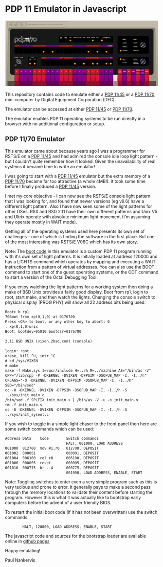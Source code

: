 # PDP 11 Emulator in Javascript

![alt text](./assets/pdp1170-large.png)

This repository contains code to emulate either a 
[PDP 11/45](https://paulnank.github.io/pdp11-js/pdp11-45.html) or a
[PDP 11/70](https://paulnank.github.io/pdp11-js/pdp11.html) mini computer by Digital Equipment Corporation (DEC).

The emulator can be accessed at either [PDP 11/45](https://paulnank.github.io/pdp11-js/pdp11-45.html) or
[PDP 11/70](https://paulnank.github.io/pdp11-js/pdp11.html).

The emulator enables PDP 11 operating systems to be run directly in a browser with no additional configuration or setup.


## PDP 11/70 Emulator

This emulator came about because years ago I was a programmer for RSTS/E on a 
[PDP 11/45](https://paulnank.github.io/pdp11-js/pdp11-45.html) and had admired the console idle loop light pattern - but I couldn't quite remember how it looked. Given the unavailability of real systems it became time to write an emulator!

I was going to start with a 
[PDP 11/45](https://paulnank.github.io/pdp11-js/pdp11-45.html) emulator but the extra memory of a 
[PDP 11/70](https://paulnank.github.io/pdp11-js/pdp11.html) became far too attractive (a whole 4MB!). It took some time before I finally produced a
[PDP 11/45](https://paulnank.github.io/pdp11-js/pdp11-45.html) version.

I met my core objective - I can now see the RSTS/E console light pattern that I was looking for, and found that newer versions (eg v9.6) have a different light pattern. Also I have now seen some of the light patterns for other OSes. RSX and BSD 2.11 have their own different patterns and Unix V5 and Ultrix operate with absolute minimum light movement (I'm assuming they operate mostly in WAIT mode).

Getting all of the operating systems used here presents its own set of challenges - one of which is finding the software in the first place. But one of the most interesting was RSTS/E V06C which has its own [story](https://paulnank.github.io/pdp11-js/RSTSv06c.html).

Note: The [boot code](https://github.com/paulnank/pdp11-js/blob/master/macro-asm/boot.lst)
in this emulator is a custom PDP 11 program running with it's own set of light patterns. It is initially loaded at address 120000 and has a LIGHTS command which operates by mapping and executing a WAIT instruction from a pattern of virtual addresses. You can also use the BOOT command to start one of the guest operating systems, or the ODT command to start a version of the Octal Debugging Tool.

If you enjoy watching the light patterns for a working system then doing a make of BSD Unix provides a fairly good display. Boot from rp1, login to root, start make, and then watch the lights. Changing the console switch to physical display (PROG PHY) will show all 22 address bits being used:
```
Boot> b rp1
70Boot from xp(0,1,0) at 0176700
Press <CR> to boot, or any other key to abort: 0
: xp(0,1,0)unix
Boot: bootdev=05010 bootcsr=0176700

2.11 BSD UNIX (vixen.2bsd.com) (console)

login: root
erase, kill ^U, intr ^C
# cd /sys/VIXEN
# make
make -f Make.sys I=/usr/include H=../h M=../machine AS="/bin/as -V" CPP="/lib/cpp -P -DKERNEL -DVIXEN -DFPSIM -DSOFUB_MAP -I. -I../h"  CFLAGS="-O -DKERNEL -DVIXEN -DFPSIM -DSOFUB_MAP -I. -I../h" SED="/bin/sed"
cc -O -DKERNEL -DVIXEN -DFPSIM -DSOFUB_MAP -I. -I../h -S ../sys/init_main.c
/bin/sed -f SPLFIX init_main.s | /bin/as -V -u -o init_main.o
rm -f init_main.s
cc -O -DKERNEL -DVIXEN -DFPSIM -DSOFUB_MAP -I. -I../h -S ../sys/init_sysent.c
```

If you wish to toggle in a simple light chaser to the front panel then here are some switch commands which can be used:

```
Address Data    Code        Switch commands
                            HALT, 001000, LOAD ADDRESS
001000  012700  mov #1,r0   012700, DEPOSIT
001002  000001              000001, DEPOSIT
001004  006100  rol r0      006100, DEPOSIT
001006  000005  reset       000005, DEPOSIT
001010  000775  br .-4      000775, DEPOSIT
                            001000, LOAD ADDRESS, ENABLE, START
```
Note: Toggling switches to enter even a very simple program such as this is very tedious and prone to error. It generally pays to make a second pass through the memory locations to validate their content before starting the program. However this is what it was actually like to bootstrap early computers before the advent of a user friendly BIOS.

To restart the initial boot code (if it has not been overwritten) use the switch commands:

```
    	HALT, 120000, LOAD ADDRESS, ENABLE, START
```
The javascript code and sources for the bootstrap loader are available online in 
[github pages](https://github.com/paulnank/pdp11-js)

Happy emulating!

Paul Nankervis
